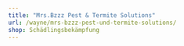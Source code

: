 ```yaml
---
title: "Mrs.Bzzz Pest & Termite Solutions"
url: /wayne/mrs-bzzz-pest-und-termite-solutions/
shop: Schädlingsbekämpfung
---
```

